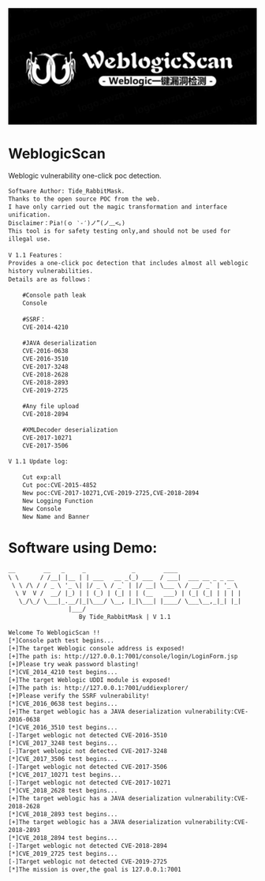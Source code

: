 <div align=center><img src=WeblogicScan.jpg width:60%></div>

# WeblogicScan
Weblogic vulnerability one-click poc detection.

	Software Author: Tide_RabbitMask.
	Thanks to the open source POC from the web.
	I have only carried out the magic transformation and interface unification.  
	Disclaimer：Pia!(ｏ ‵-′)ノ”(ノ﹏<。)
	This tool is for safety testing only,and should not be used for illegal use.
        
    V 1.1 Features：
    Provides a one-click poc detection that includes almost all weblogic history vulnerabilities.
    Details are as follows：
	
        #Console path leak
        Console  
        
        #SSRF：
        CVE-2014-4210      
        
        #JAVA deserialization
        CVE-2016-0638  
        CVE-2016-3510   
        CVE-2017-3248   
        CVE-2018-2628 
        CVE-2018-2893
        CVE-2019-2725		
        
        #Any file upload
        CVE-2018-2894   
        
        #XMLDecoder deserialization
        CVE-2017-10271 
        CVE-2017-3506
	
    V 1.1 Update log:
	
        Cut exp:all
        Cut poc:CVE-2015-4852
        New poc:CVE-2017-10271,CVE-2019-2725,CVE-2018-2894
        New Logging Function
        New Console
        New Name and Banner
	
		
Software using Demo:	
=========================================================================
	__        __   _     _             _        ____
	\ \      / /__| |__ | | ___   __ _(_) ___  / ___|  ___ __ _ _ __
	 \ \ /\ / / _ \ '_ \| |/ _ \ / _` | |/ __| \___ \ / __/ _` | '_ \
	  \ V  V /  __/ |_) | | (_) | (_| | | (__   ___) | (_| (_| | | | |
	   \_/\_/ \___|_.__/|_|\___/ \__, |_|\___| |____/ \___\__,_|_| |_|
				     |___/
						By Tide_RabbitMask | V 1.1

	Welcome To WeblogicScan !!
	[*]Console path test begins...
	[+]The target Weblogic console address is exposed!
	[+]The path is: http://127.0.0.1:7001/console/login/LoginForm.jsp
	[+]Please try weak password blasting!
	[*]CVE_2014_4210 test begins...
	[+]The target Weblogic UDDI module is exposed!
	[+]The path is: http://127.0.0.1:7001/uddiexplorer/
	[+]Please verify the SSRF vulnerability!
	[*]CVE_2016_0638 test begins...
	[+]The target weblogic has a JAVA deserialization vulnerability:CVE-2016-0638
	[*]CVE_2016_3510 test begins...
	[-]Target weblogic not detected CVE-2016-3510
	[*]CVE_2017_3248 test begins...
	[-]Target weblogic not detected CVE-2017-3248
	[*]CVE_2017_3506 test begins...
	[-]Target weblogic not detected CVE-2017-3506
	[*]CVE_2017_10271 test begins...
	[-]Target weblogic not detected CVE-2017-10271
	[*]CVE_2018_2628 test begins...
	[+]The target weblogic has a JAVA deserialization vulnerability:CVE-2018-2628
	[*]CVE_2018_2893 test begins...
	[+]The target weblogic has a JAVA deserialization vulnerability:CVE-2018-2893
	[*]CVE_2018_2894 test begins...
	[-]Target weblogic not detected CVE-2018-2894
	[*]CVE_2019_2725 test begins...
	[-]Target weblogic not detected CVE-2019-2725
	[*]The mission is over,the goal is 127.0.0.1:7001
